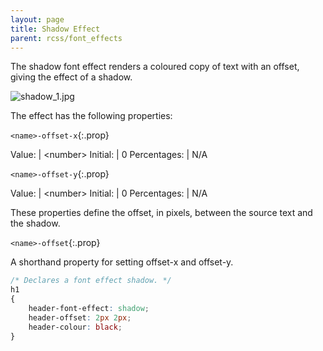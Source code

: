 ```yaml
---
layout: page
title: Shadow Effect
parent: rcss/font_effects
---
```


The shadow font effect renders a coloured copy of text with an offset, giving the effect of a shadow.

![shadow_1.jpg](shadow_1.jpg)

The effect has the following properties:

`<name>-offset-x`{:.prop}

Value: | \<number\>
Initial: | 0
Percentages: | N/A

`<name>-offset-y`{:.prop}

Value: | \<number\>
Initial: | 0
Percentages: | N/A

These properties define the offset, in pixels, between the source text and the shadow.

`<name>-offset`{:.prop}

A shorthand property for setting offset-x and offset-y.

```css
/* Declares a font effect shadow. */
h1
{
	header-font-effect: shadow;
	header-offset: 2px 2px;
	header-colour: black;
}
```

